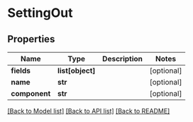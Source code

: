 # SettingOut

## Properties
Name | Type | Description | Notes
------------ | ------------- | ------------- | -------------
**fields** | **list[object]** |  | [optional] 
**name** | **str** |  | [optional] 
**component** | **str** |  | [optional] 

[[Back to Model list]](../README.md#documentation-for-models) [[Back to API list]](../README.md#documentation-for-api-endpoints) [[Back to README]](../README.md)


